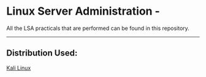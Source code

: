 # Linux Server Administration - 
All the LSA practicals that are performed can be found in this repository. 
<hr>

## Distribution Used:
<a href="https://www.kali.org/">Kali Linux</a>
